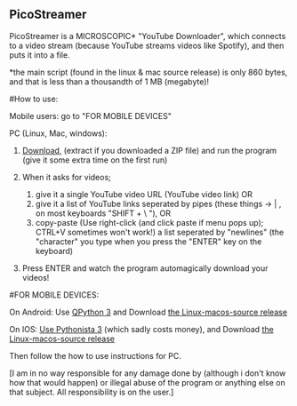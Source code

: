 ## PicoStreamer

PicoStreamer is a MICROSCOPIC* "YouTube Downloader", which connects to a video stream (because YouTube streams videos like Spotify), and then puts it into a file.

*the main script (found in the linux & mac source release) is only 860 bytes, and that is less than a thousandth of 1 MB (megabyte)!


#How to use:

Mobile users: go to "FOR MOBILE DEVICES"


PC (Linux, Mac, windows):

1. [Download](https://github.com/CenTdemeern1/picostreamer/releases/tag/1.0), (extract if you downloaded a ZIP file) and run the program (give it some extra time on the first run)

2. When it asks for videos;
	1. give it a single YouTube video URL (YouTube video link)
	OR
	2. give it a list of YouTube links seperated by pipes (these things -> | , on most keyboards "SHIFT + \ "),
	OR
	3. copy-paste (Use right-click (and click paste if menu pops up); CTRL+V sometimes won't work!) a list seperated by "newlines" (the "character" you type when you press the "ENTER" key on the keyboard)

3. Press ENTER and watch the program automagically download your videos!


#FOR MOBILE DEVICES:

On Android: Use [QPython 3](https://play.google.com/store/apps/details?id=org.qpython.qpy3) and Download [the Linux-macos-source release](https://github.com/CenTdemeern1/picostreamer/releases/download/1.0/linux-macos-1.0-source-picostreamer.py)

On IOS: [Use Pythonista 3](https://itunes.apple.com/us/app/pythonista-3/id1085978097?ls=1&mt=8) (which sadly costs money), and Download [the Linux-macos-source release](https://github.com/CenTdemeern1/picostreamer/releases/download/1.0/linux-macos-1.0-source-picostreamer.py)

Then follow the how to use instructions for PC.




[I am in no way responsible for any damage done by (although i don't know how that would happen) or illegal abuse of the program or anything else on that subject.
All responsibility is on the user.]
